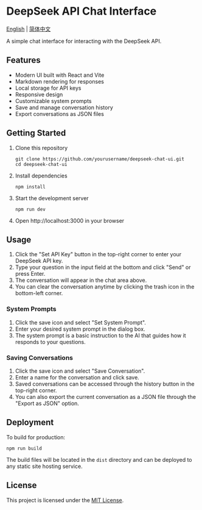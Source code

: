 # DeepSeek API Chat Interface

[English](README.md) | [简体中文](README_CN.md)

A simple chat interface for interacting with the DeepSeek API.

## Features

- Modern UI built with React and Vite
- Markdown rendering for responses
- Local storage for API keys
- Responsive design
- Customizable system prompts
- Save and manage conversation history
- Export conversations as JSON files

## Getting Started

1. Clone this repository
   ```
   git clone https://github.com/yourusername/deepseek-chat-ui.git
   cd deepseek-chat-ui
   ```

2. Install dependencies
   ```
   npm install
   ```

3. Start the development server
   ```
   npm run dev
   ```

4. Open http://localhost:3000 in your browser

## Usage

1. Click the "Set API Key" button in the top-right corner to enter your DeepSeek API key.
2. Type your question in the input field at the bottom and click "Send" or press Enter.
3. The conversation will appear in the chat area above.
4. You can clear the conversation anytime by clicking the trash icon in the bottom-left corner.

### System Prompts

1. Click the save icon and select "Set System Prompt".
2. Enter your desired system prompt in the dialog box.
3. The system prompt is a basic instruction to the AI that guides how it responds to your questions.

### Saving Conversations

1. Click the save icon and select "Save Conversation".
2. Enter a name for the conversation and click save.
3. Saved conversations can be accessed through the history button in the top-right corner.
4. You can also export the current conversation as a JSON file through the "Export as JSON" option.

## Deployment

To build for production:

```
npm run build
```

The build files will be located in the `dist` directory and can be deployed to any static site hosting service.

## License

This project is licensed under the [MIT License](LICENSE). 